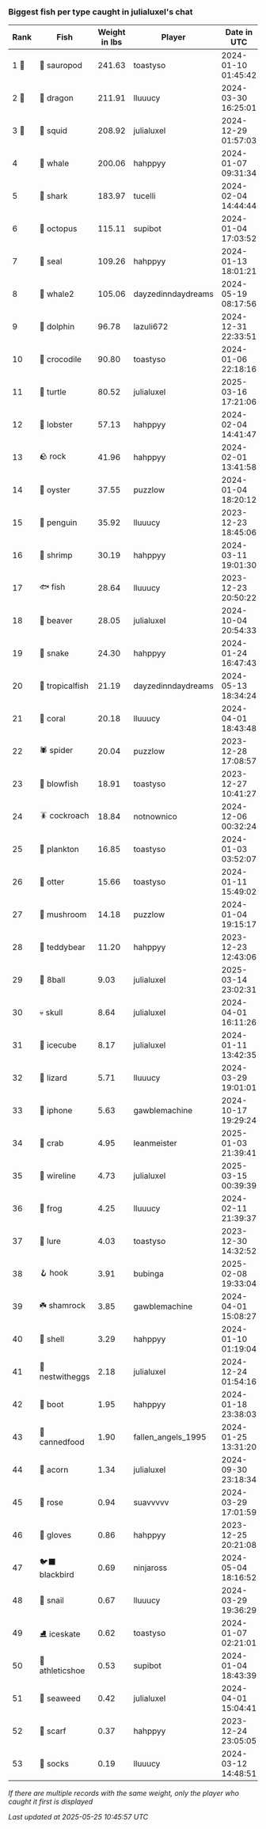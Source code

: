 ### Biggest fish per type caught in julialuxel's chat
| Rank | Fish | Weight in lbs | Player | Date in UTC |
|------|--------|-----------|---------|------|
| 1 🥇  | 🦕 sauropod | 241.63 | toastyso | 2024-01-10 01:45:42 |
| 2 🥈  | 🐉 dragon | 211.91 | lluuucy | 2024-03-30 16:25:01 |
| 3 🥉  | 🦑 squid | 208.92 | julialuxel | 2024-12-29 01:57:03 |
| 4  | 🐳 whale | 200.06 | hahppyy | 2024-01-07 09:31:34 |
| 5  | 🦈 shark | 183.97 | tucelli | 2024-02-04 14:44:44 |
| 6  | 🐙 octopus | 115.11 | supibot | 2024-01-04 17:03:52 |
| 7  | 🦭 seal | 109.26 | hahppyy | 2024-01-13 18:01:21 |
| 8  | 🐋 whale2 | 105.06 | dayzedinndaydreams | 2024-05-19 08:17:56 |
| 9  | 🐬 dolphin | 96.78 | lazuli672 | 2024-12-31 22:33:51 |
| 10  | 🐊 crocodile | 90.80 | toastyso | 2024-01-06 22:18:16 |
| 11  | 🐢 turtle | 80.52 | julialuxel | 2025-03-16 17:21:06 |
| 12  | 🦞 lobster | 57.13 | hahppyy | 2024-02-04 14:41:47 |
| 13  | 🪨 rock | 41.96 | hahppyy | 2024-02-01 13:41:58 |
| 14  | 🦪 oyster | 37.55 | puzzlow | 2024-01-04 18:20:12 |
| 15  | 🐧 penguin | 35.92 | lluuucy | 2023-12-23 18:45:06 |
| 16  | 🦐 shrimp | 30.19 | hahppyy | 2024-03-11 19:01:30 |
| 17  | 🐟 fish | 28.64 | lluuucy | 2023-12-23 20:50:22 |
| 18  | 🦫 beaver | 28.05 | julialuxel | 2024-10-04 20:54:33 |
| 19  | 🐍 snake | 24.30 | hahppyy | 2024-01-24 16:47:43 |
| 20  | 🐠 tropicalfish | 21.19 | dayzedinndaydreams | 2024-05-13 18:34:24 |
| 21  | 🪸 coral | 20.18 | lluuucy | 2024-04-01 18:43:48 |
| 22  | 🕷️ spider | 20.04 | puzzlow | 2023-12-28 17:08:57 |
| 23  | 🐡 blowfish | 18.91 | toastyso | 2023-12-27 10:41:27 |
| 24  | 🪳 cockroach | 18.84 | notnownico | 2024-12-06 00:32:24 |
| 25  | 🦠 plankton | 16.85 | toastyso | 2024-01-03 03:52:07 |
| 26  | 🦦 otter | 15.66 | toastyso | 2024-01-11 15:49:02 |
| 27  | 🍄 mushroom | 14.18 | puzzlow | 2024-01-04 19:15:17 |
| 28  | 🧸 teddybear | 11.20 | hahppyy | 2023-12-23 12:43:06 |
| 29  | 🎱 8ball | 9.03 | julialuxel | 2025-03-14 23:02:31 |
| 30  | 💀 skull | 8.64 | julialuxel | 2024-04-01 16:11:26 |
| 31  | 🧊 icecube | 8.17 | julialuxel | 2024-01-11 13:42:35 |
| 32  | 🦎 lizard | 5.71 | lluuucy | 2024-03-29 19:01:01 |
| 33  | 📱 iphone | 5.63 | gawblemachine | 2024-10-17 19:29:24 |
| 34  | 🦀 crab | 4.95 | leanmeister | 2025-01-03 21:39:41 |
| 35  | 🧵 wireline | 4.73 | julialuxel | 2025-03-15 00:39:39 |
| 36  | 🐸 frog | 4.25 | lluuucy | 2024-02-11 21:39:37 |
| 37  | 🎏 lure | 4.03 | toastyso | 2023-12-30 14:32:52 |
| 38  | 🪝 hook | 3.91 | bubinga | 2025-02-08 19:33:04 |
| 39  | ☘️ shamrock | 3.85 | gawblemachine | 2024-04-01 15:08:27 |
| 40  | 🐚 shell | 3.29 | hahppyy | 2024-01-10 01:19:04 |
| 41  | 🪺 nestwitheggs | 2.18 | julialuxel | 2024-12-24 01:54:16 |
| 42  | 👢 boot | 1.95 | hahppyy | 2024-01-18 23:38:03 |
| 43  | 🥫 cannedfood | 1.90 | fallen_angels_1995 | 2024-01-25 13:31:20 |
| 44  | 🌰 acorn | 1.34 | julialuxel | 2024-09-30 23:18:34 |
| 45  | 🌹 rose | 0.94 | suavvvvv | 2024-03-29 17:01:59 |
| 46  | 🧤 gloves | 0.86 | hahppyy | 2023-12-25 20:21:08 |
| 47  | 🐦‍⬛ blackbird | 0.69 | ninjaross | 2024-05-04 18:16:52 |
| 48  | 🐌 snail | 0.67 | lluuucy | 2024-03-29 19:36:29 |
| 49  | ⛸️ iceskate | 0.62 | toastyso | 2024-01-07 02:21:01 |
| 50  | 👟 athleticshoe | 0.53 | supibot | 2024-01-04 18:43:39 |
| 51  | 🌿 seaweed | 0.42 | julialuxel | 2024-04-01 15:04:41 |
| 52  | 🧣 scarf | 0.37 | hahppyy | 2023-12-24 23:05:05 |
| 53  | 🧦 socks | 0.19 | lluuucy | 2024-03-12 14:48:51 |

_If there are multiple records with the same weight, only the player who caught it first is displayed_

_Last updated at 2025-05-25 10:45:57 UTC_